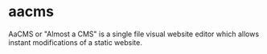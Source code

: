 # aacms
AaCMS or "Almost a CMS" is a single file visual website editor which allows instant modifications of a static website.
